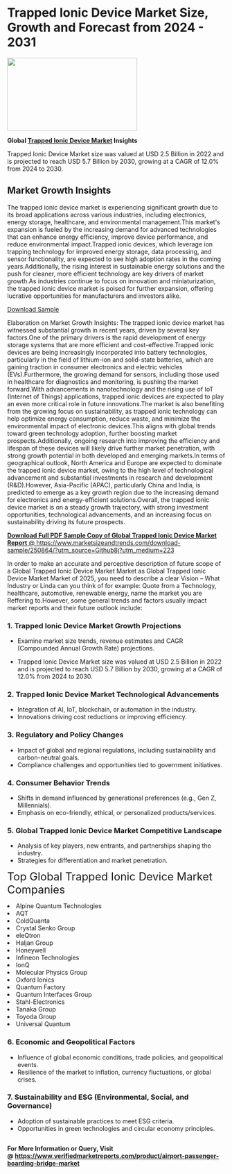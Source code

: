 <H1>Trapped Ionic Device Market Size, Growth and Forecast from 2024 - 2031</H1><img class="aligncenter size-medium wp-image-584254" src="https://thirdeyenews.in/wp-content/uploads/2024/09/Global-Market-Research-300x168.jpeg" alt="" width="300" height="168" /><p><strong>Global&nbsp;<a href="https://www.marketsizeandtrends.com/download-sample/250864/?utm_source=Github8j?utm_medium=223">Trapped Ionic Device Market</a> Insights</strong></p><p>Trapped Ionic Device Market size was valued at USD 2.5 Billion in 2022 and is projected to reach USD 5.7 Billion by 2030, growing at a CAGR of 12.0% from 2024 to 2030.</p><p><h2>Market Growth Insights</h2> <p>The trapped ionic device market is experiencing significant growth due to its broad applications across various industries, including electronics, energy storage, healthcare, and environmental management.This market's expansion is fueled by the increasing demand for advanced technologies that can enhance energy efficiency, improve device performance, and reduce environmental impact.Trapped ionic devices, which leverage ion trapping technology for improved energy storage, data processing, and sensor functionality, are expected to see high adoption rates in the coming years.Additionally, the rising interest in sustainable energy solutions and the push for cleaner, more efficient technology are key drivers of market growth.As industries continue to focus on innovation and miniaturization, the trapped ionic device market is poised for further expansion, offering lucrative opportunities for manufacturers and investors alike.</p> <p><a href="#">Download Sample</a></p> <p>Elaboration on Market Growth Insights: The trapped ionic device market has witnessed substantial growth in recent years, driven by several key factors.One of the primary drivers is the rapid development of energy storage systems that are more efficient and cost-effective.Trapped ionic devices are being increasingly incorporated into battery technologies, particularly in the field of lithium-ion and solid-state batteries, which are gaining traction in consumer electronics and electric vehicles (EVs).Furthermore, the growing demand for sensors, including those used in healthcare for diagnostics and monitoring, is pushing the market forward.With advancements in nanotechnology and the rising use of IoT (Internet of Things) applications, trapped ionic devices are expected to play an even more critical role in future innovations.The market is also benefiting from the growing focus on sustainability, as trapped ionic technology can help optimize energy consumption, reduce waste, and minimize the environmental impact of electronic devices.This aligns with global trends toward green technology adoption, further boosting market prospects.Additionally, ongoing research into improving the efficiency and lifespan of these devices will likely drive further market penetration, with strong growth potential in both developed and emerging markets.In terms of geographical outlook, North America and Europe are expected to dominate the trapped ionic device market, owing to the high level of technological advancement and substantial investments in research and development (R&D).However, Asia-Pacific (APAC), particularly China and India, is predicted to emerge as a key growth region due to the increasing demand for electronics and energy-efficient solutions.Overall, the trapped ionic device market is on a steady growth trajectory, with strong investment opportunities, technological advancements, and an increasing focus on sustainability driving its future prospects.</p> <p><a href="#"></p><p><span class=""><strong>Download Full PDF Sample Copy of Global Trapped Ionic Device Market Report</strong> @ <a href="https://www.marketsizeandtrends.com/download-sample/250864/?utm_source=Github8j?utm_medium=223" target="_blank">https://www.marketsizeandtrends.com/download-sample/250864/?utm_source=Github8j?utm_medium=223</a></span></p><p>In order to make an accurate and perceptive description of future scope of a Global&nbsp;Trapped Ionic Device Market Market as Global&nbsp;Trapped Ionic Device Market Market of 2025, you need to describe a clear Vision &ndash; What Industry or Linda can you think of for example: Quote from a Technology, healthcare, automotive, renewable energy, name the market you are Reffering to.However, some general trends and factors usually impact market reports and their future outlook include:</p><h3>1.&nbsp;<strong>Trapped Ionic Device Market Growth Projections</strong></h3><ul><li>Examine market size trends, revenue estimates and CAGR (Compounded Annual Growth Rate) projections.</li><li><p>Trapped Ionic Device Market size was valued at USD 2.5 Billion in 2022 and is projected to reach USD 5.7 Billion by 2030, growing at a CAGR of 12.0% from 2024 to 2030.</p></li></ul><h3>2.&nbsp;<strong>Trapped Ionic Device Market Technological Advancements</strong></h3><ul><li>Integration of AI, IoT, blockchain, or automation in the industry.</li><li>Innovations driving cost reductions or improving efficiency.</li></ul><h3>3.&nbsp;<strong>Regulatory and Policy Changes</strong></h3><ul><li>Impact of global and regional regulations, including sustainability and carbon-neutral goals.</li><li>Compliance challenges and opportunities tied to government initiatives.</li></ul><h3>4.&nbsp;<strong>Consumer Behavior Trends</strong></h3><ul><li>Shifts in demand influenced by generational preferences (e.g., Gen Z, Millennials).</li><li>Emphasis on eco-friendly, ethical, or personalized products/services.</li></ul><h3>5.&nbsp;<strong>Global Trapped Ionic Device Market Competitive Landscape</strong></h3><ul><li>Analysis of key players, new entrants, and partnerships shaping the industry.</li><li>Strategies for differentiation and market penetration.</li></ul><p data-pm-slice="1 1 []"><span style="color: inherit; font-family: inherit; font-size: 25px;">Top Global Trapped Ionic Device Market Companies</span></p><div class="" data-test-id=""><p><li>Alpine Quantum Technologies</li><li> AQT</li><li> ColdQuanta</li><li> Crystal Senko Group</li><li> eleQtron</li><li> Haljan Group</li><li> Honeywell</li><li> Infineon Technologies</li><li> IonQ</li><li> Molecular Physics Group</li><li> Oxford Ionics</li><li> Quantum Factory</li><li> Quantum Interfaces Group</li><li> Stahl-Electronics</li><li> Tanaka Group</li><li> Toyoda Group</li><li> Universal Quantum</li></p></div><h3>6.&nbsp;<strong>Economic and Geopolitical Factors</strong></h3><ul><li>Influence of global economic conditions, trade policies, and geopolitical events.</li><li>Resilience of the market to inflation, currency fluctuations, or global crises.</li></ul><h3>7.&nbsp;<strong>Sustainability and ESG (Environmental, Social, and Governance)</strong></h3><ul><li>Adoption of sustainable practices to meet ESG criteria.</li><li>Opportunities in green technologies and circular economy principles.</li></ul><h2><strong style="font-size: 14px;">For More Information or Query, Visit @&nbsp;</strong><a style="background-color: #ffffff; font-size: 14px;" href="https://www.marketsizeandtrends.com/report/trapped-ionic-device-market/" target="_blank">https://www.verifiedmarketreports.com/product/airport-passenger-boarding-bridge-market</a></h2>